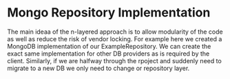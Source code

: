 # Mongo Repository Implementation

The main ideaa of the n-layered approach is to allow modularity of the code as well as reduce the risk of vendor locking. For example here we created a MongoDB implementation of our ExampleRepository. We can create the exact same implementation for other DB providers as is required by the client. Similarly, if we are halfway through the rpoject and suddenly need to migrate to a new DB we only need to change or repository layer.